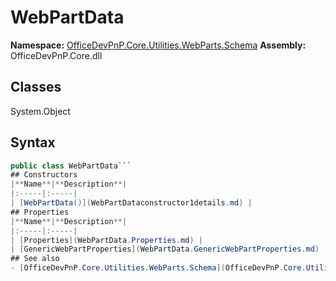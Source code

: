 # WebPartData

**Namespace:** [OfficeDevPnP.Core.Utilities.WebParts.Schema](OfficeDevPnP.Core.Utilities.WebParts.Schema.md)
**Assembly:** OfficeDevPnP.Core.dll
## Classes
System.Object
## Syntax
```C#
public class WebPartData```
## Constructors
|**Name**|**Description**|
|:-----|:-----|
| [WebPartData()](WebPartDataconstructor1details.md) | 
## Properties
|**Name**|**Description**|
|:-----|:-----|
| [Properties](WebPartData.Properties.md) | 
| [GenericWebPartProperties](WebPartData.GenericWebPartProperties.md) | 
## See also
- [OfficeDevPnP.Core.Utilities.WebParts.Schema](OfficeDevPnP.Core.Utilities.WebParts.Schema.md)
